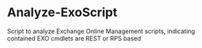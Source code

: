 # Analyze-ExoScript
Script to analyze Exchange Online Management scripts, indicating contained EXO cmdlets are REST or RPS based
